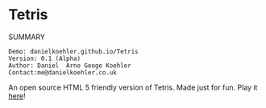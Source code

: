 Tetris
======

SUMMARY

	Demo: danielkoehler.github.io/Tetris	
	Version: 0.1 (Alpha)
	Author:	Daniel  Arno Geoge Koehler
	Contact:me@danielkoehler.co.uk
	
An open source HTML 5 friendly version of Tetris.
Made just for fun. Play it [here](http://danielkoehler.github.io/Tetris)!


